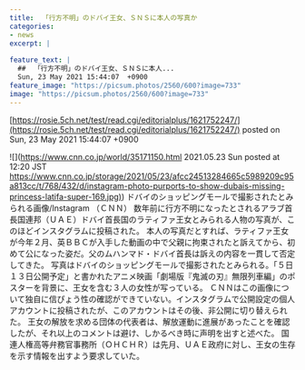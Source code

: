 ```yaml
---
title:  「行方不明」のドバイ王女、ＳＮＳに本人の写真か  
categories:
- news
excerpt: |
  
feature_text: |
  ##  「行方不明」のドバイ王女、ＳＮＳに本人...
  Sun, 23 May 2021 15:44:07  +0900
feature_image: "https://picsum.photos/2560/600?image=733"
image: "https://picsum.photos/2560/600?image=733"
---
```


[https://rosie.5ch.net/test/read.cgi/editorialplus/1621752247/](https://rosie.5ch.net/test/read.cgi/editorialplus/1621752247/)
posted on Sun, 23 May 2021 15:44:07  +0900

<!--more-->

![](https://www.cnn.co.jp/world/35171150.html 2021.05.23 Sun posted at 12:20 JST [https://www.cnn.co.jp/storage/2021/05/23/afcc24513284665c5989209c95a813cc/t/768/432/d/instagram-photo-purports-to-show-dubais-missing-princess-latifa-super-169.jpg)](https://www.cnn.co.jp/storage/2021/05/23/afcc24513284665c5989209c95a813cc/t/768/432/d/instagram-photo-purports-to-show-dubais-missing-princess-latifa-super-169.jpg)) ドバイのショッピングモールで撮影されたとみられる画像/Instagram （ＣＮＮ） 数年前に行方不明になったとされるアラブ首長国連邦（ＵＡＥ）ドバイ首長国のラティファ王女とみられる人物の写真が、このほどインスタグラムに投稿された。 本人の写真だとすれば、ラティファ王女が今年２月、英ＢＢＣが入手した動画の中で父親に拘束されたと訴えてから、初めて公になった姿だ。父のムハンマド・ドバイ首長は訴えの内容を一貫して否定してきた。 写真はドバイのショッピングモールで撮影されたとみられる。「５日１３日公開予定」と書かれたアニメ映画「劇場版『鬼滅の刃』無限列車編」のポスターを背景に、王女を含む３人の女性が写っている。 ＣＮＮはこの画像について独自に信ぴょう性の確認ができていない。インスタグラムで公開設定の個人アカウントに投稿されたが、このアカウントはその後、非公開に切り替えられた。 王女の解放を求める団体の代表者は、解放運動に進展があったことを確認したが、それ以上のコメントは避け、しかるべき時に声明を出すと述べた。 国連人権高等弁務官事務所（ＯＨＣＨＲ）は先月、ＵＡＥ政府に対し、王女の生存を示す情報を出すよう要求していた。
